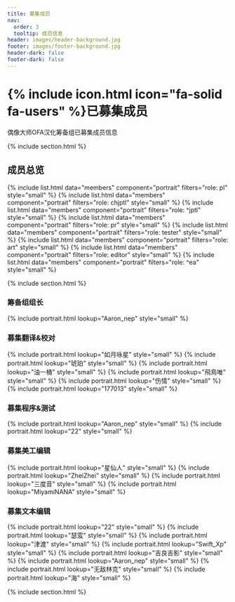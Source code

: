 ```yaml
---
title: 募集成员
nav:
  order: 3
  tooltip: 成员信息
header: images/header-background.jpg
footer: images/footer-background.jpg
header-dark: false
footer-dark: false
---
```


# {% include icon.html icon="fa-solid fa-users" %}已募集成员

偶像大师OFA汉化筹备组已募集成员信息

{% include section.html %}
## 成员总览
<div class="portrait-wrapper-alignleft">
{% include list.html data="members" component="portrait" filters="role: pl" style="small"  %}
{% include list.html data="members" component="portrait" filters="role: chjptl" style="small" %}
{% include list.html data="members" component="portrait" filters="role: ^jptl" style="small" %}
{% include list.html data="members" component="portrait" filters="role: pr" style="small" %}
{% include list.html data="members" component="portrait" filters="role: tester" style="small" %}
{% include list.html data="members" component="portrait" filters="role: art" style="small" %}
{% include list.html data="members" component="portrait" filters="role: editor" style="small" %}
{% include list.html data="members" component="portrait" filters="role: ^ea" style="small" %}
</div>

{% include section.html %}
### 筹备组组长

{% include portrait.html lookup="Aaron_nep" style="small" %}

### 募集翻译&校对

{% include portrait.html lookup="如月咏星" style="small" %}
{% include portrait.html lookup="琥珀" style="small" %}
{% include portrait.html lookup="油一桶" style="small" %}
{% include portrait.html lookup="飛鳥唯" style="small" %}
{% include portrait.html lookup="伤情" style="small" %}
{% include portrait.html lookup="177013" style="small" %}

### 募集程序&测试

{% include portrait.html lookup="Aaron_nep" style="small" %}
{% include portrait.html lookup="22" style="small" %}

### 募集美工编辑

{% include portrait.html lookup="星仙人" style="small" %}
{% include portrait.html lookup="ZheiZhei" style="small" %}
{% include portrait.html lookup="三度音" style="small" %}
{% include portrait.html lookup="MiyamiNANA" style="small" %}

### 募集文本编辑

{% include portrait.html lookup="22" style="small" %}
{% include portrait.html lookup="瑟雭" style="small" %}
{% include portrait.html lookup="津渡" style="small" %}
{% include portrait.html lookup="Swift_Xp" style="small" %}
{% include portrait.html lookup="吉良吉影" style="small" %}
{% include portrait.html lookup="Aaron_nep" style="small" %}
{% include portrait.html lookup="无敌林克" style="small" %}
{% include portrait.html lookup="海" style="small" %}

{% include section.html %}